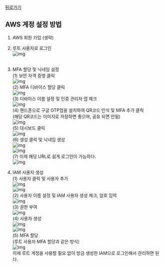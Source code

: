 [뒤로가기](../../README.md)

## AWS 계정 설정 방법

1. AWS 회원 가입 (생략)
2. 루트 사용자로 로그인<br>
   ![img](../Img/123515.png)<br><br>
3. MFA 할당 및 닉네임 설정<br>
   (1) 보안 자격 증명 클릭<br>
   ![img](../Img/qqq.png)<br>
   (2) MFA 디바이스 할당 클릭<br>
   ![img](../Img/MFAdevice.png)<br>
   (3) 디바이스 이름 설정 및 인증 관리자 앱 체크<br>
   ![img](../Img/asdasdsd.png)<br>
   (4) 핸드폰으로 구글 OTP앱을 설치하여 QR코드 인식 및 MFA 추가 클릭 <br>(해당 QR코드는 이미지로 저장하면 좋으며, 공유 되면 안됨)<br>
   ![img](../Img/googleotp.png)<br>
   (5) 대시보드 클릭<br>
   ![img](../Img/dashboard.png)<br>
   (6) 생성 클릭 및 닉네임 생성<br>
   ![img](../Img/nickname.png)<br>
   ![img](../Img/nicknamecom.png)<br>
   (7) 이제 해당 URL로 쉽게 로그인이 가능하다.<br>
   ![img](../Img/loginurl.png)<br>

4. IAM 사용자 생성<br>
   (1) 사용자 클릭 및 사용자 추가<br>
   ![img](../Img/user.png)<br>
   ![img](../Img/user2.png)<br>
   (2) 사용자 이름 설정 및 IAM 사용자 생성 체크, 암호 입력<br>
   ![img](../Img/newuser2.png)<br>
   (3) 권한 부여<br>
   ![img](../Img/admin.png)<br>
   (4) 사용자 생성<br>
   ![img](../Img/newuser.png)<br>
   ![img](../Img/newuser3.png)<br>
   (5) MFA 할당 <br>
   (루트 사용자 MFA 할당과 같은 방식)<br>
   ![img](../Img/MFA2.png)<br>
   이제 루트 계정을 사용할 필요 없이 방금 생성한 IAM으로 로그인해서 관리하면 된다.
